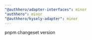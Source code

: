 ```yaml
---
"@authhero/adapter-interfaces": minor
"authhero": minor
"@authhero/kysely-adapter": minor
---
```


pnpm changeset version
